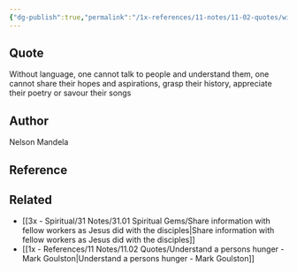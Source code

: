 ```yaml
---
{"dg-publish":true,"permalink":"/1x-references/11-notes/11-02-quotes/without-language-one-cannot-talk-to-people-and-understand-them-one-cannot-share-their-hopes-and-aspirations-grasp-their-history-appreciate-their-poetry-or-savour-their-songs-nelson-mandela/","title":"Without language, one cannot talk to people and understand them, one cannot share their hopes and aspirations, grasp their history, appreciate their poetry or savour their songs - Nelson Mandela","created":"2023-09-09T23:50:07.959+03:00","updated":"2024-02-14T20:18:36.386+03:00"}
---
```



## Quote

Without language, one cannot talk to people and understand them, one cannot share their hopes and aspirations, grasp their history, appreciate their poetry or savour their songs


## Author
Nelson Mandela

## Reference


## Related
- [[3x - Spiritual/31 Notes/31.01 Spiritual Gems/Share information with fellow workers as Jesus did with the disciples\|Share information with fellow workers as Jesus did with the disciples]]
- [[1x - References/11 Notes/11.02 Quotes/Understand a persons hunger - Mark Goulston\|Understand a persons hunger - Mark Goulston]]
